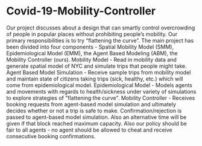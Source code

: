 # Covid-19-Mobility-Controller
Our project discusses about a design that can smartly control overcrowding of people in popular places without prohibiting people’s mobility. Our primary responsibilities is to try “flattening the curve”. The main project has been divided into four components - Spatial Mobility Model (SMM), Epidemiological Model (EMM), the Agent Based Modeling (ABM), the Mobility Controller (ours).  Mobility Model - Read in mobility data and generate spatial model of NYC and simulate trips that people might take. Agent Based Model Simulation - Receive sample trips from mobility model and maintain state of citizens taking trips (sick, healthy, etc.) which will come from epidemiological model. Epidemiological Model - Models agents and movements with regards to health/sickness under variety of simulations to explore strategies of "flattening the curve". Mobility Controller - Receives booking requests from agent-based model simulation and ultimately decides whether or not a trip is safe to make. Confirmation/rejection is passed to agent-based model simulation. Also an alternative time will be given if that block reached maximum capacity. Also our policy should be fair to all agents - no agent should be allowed to cheat and receive consecutive booking confirmations.
